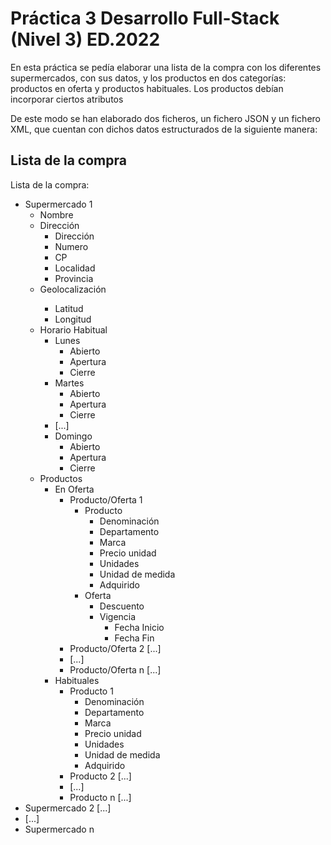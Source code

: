 <h1>Práctica 3 Desarrollo Full-Stack (Nivel 3) ED.2022</h1>
<p>
  En esta práctica se pedía elaborar una lista de la compra con los diferentes supermercados, con sus datos, 
  y los productos en dos categorías: productos en oferta y productos habituales. Los productos debían incorporar ciertos atributos
</p>
<p>
  De este modo se han elaborado dos ficheros, un fichero JSON y un fichero XML, que cuentan con dichos datos estructurados de la siguiente manera:
</p>

<h2>Lista de la compra</h2>
<p>Lista de la compra:
<ul>
    <li>
      Supermercado 1
        <ul>
          <li>Nombre</li>
          <li>Dirección
            <ul>
              <li>Dirección</li>
              <li>Numero</li>
              <li>CP</li>
              <li>Localidad</li>
              <li>Provincia</li>
            </ul>
          </li>
          <li>Geolocalización</li>
            <ul>
              <li>Latitud</li>
              <li>Longitud</li>
            </ul>
          </li>
          <li>Horario Habitual
            <ul>
              <li>Lunes
                <ul>
                  <li>Abierto</li>
                  <li>Apertura</li>
                  <li>Cierre</li>
                </ul>
              </li>
              <li>Martes
                <ul>
                  <li>Abierto</li>
                  <li>Apertura</li>
                  <li>Cierre</li>
                </ul>
              </li>
              <li>[...]</li>
              <li>Domingo
                <ul>
                  <li>Abierto</li>
                  <li>Apertura</li>
                  <li>Cierre</li>
                </ul>
              </li>
            </ul>
          </li>
          <li>Productos
            <ul>
              <li>En Oferta
                <ul>
                  <li>Producto/Oferta 1
                    <ul>
                      <li>
                        Producto
                        <ul>
                          <li>Denominación</li>
                          <li>Departamento</li>
                          <li>Marca</li>
                          <li>Precio unidad</li>
                          <li>Unidades</li>
                          <li>Unidad de medida</li>
                          <li>Adquirido</li>
                        </ul>
                      </li>
                      <li>
                        Oferta
                        <ul>
                          <li>Descuento</li>
                          <li>
                            Vigencia
                            <ul>
                              <li>Fecha Inicio</li>
                              <li>Fecha Fin</li>
                            </ul>
                          </li>
                        </ul>
                      </li>
                    </ul>
                  </li>
                  <li>Producto/Oferta 2
                      [...]
                  </li>
                  <li>[...]</li>
                  <li>Producto/Oferta n
                      [...]
                  </li>
                </ul>
              </li>
              <li>Habituales
                <ul>
                  <li>
                        Producto 1
                        <ul>
                          <li>Denominación</li>
                          <li>Departamento</li>
                          <li>Marca</li>
                          <li>Precio unidad</li>
                          <li>Unidades</li>
                          <li>Unidad de medida</li>
                          <li>Adquirido</li>
                        </ul>
                   </li>
                   <li>
                       Producto 2
                       [...]
                   </li>
                   <li>[...]</li>
                  <li>Producto n
                      [...]
                  </li>
                </ul>
              </li>
            </ul>
          </li>
        </ul>
    </li>
     <li>
      Supermercado 2
      [...]
    </li>
    <li>[...]</li>
    <li>
      Supermercado n
    </li>
   
  </ul>
</p>
